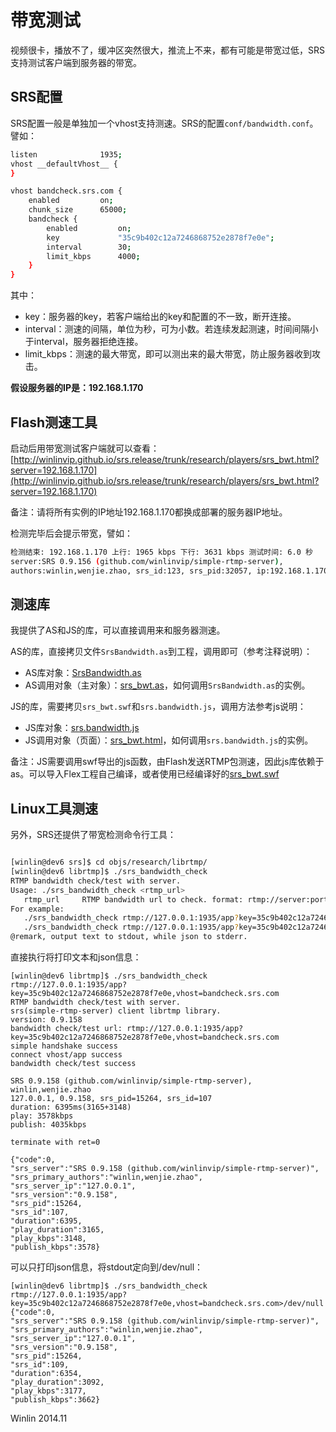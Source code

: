 # 带宽测试

视频很卡，播放不了，缓冲区突然很大，推流上不来，都有可能是带宽过低，SRS支持测试客户端到服务器的带宽。

## SRS配置

SRS配置一般是单独加一个vhost支持测速。SRS的配置`conf/bandwidth.conf`。譬如：

```bash
listen              1935;
vhost __defaultVhost__ {
}

vhost bandcheck.srs.com {
    enabled         on;
    chunk_size      65000;
    bandcheck {
        enabled         on;
        key             "35c9b402c12a7246868752e2878f7e0e";
        interval        30;
        limit_kbps      4000;
    }
}
```

其中：
* key：服务器的key，若客户端给出的key和配置的不一致，断开连接。
* interval：测速的间隔，单位为秒，可为小数。若连续发起测速，时间间隔小于interval，服务器拒绝连接。
* limit_kbps：测速的最大带宽，即可以测出来的最大带宽，防止服务器收到攻击。

<strong>假设服务器的IP是：192.168.1.170</strong>

## Flash测速工具

启动后用带宽测试客户端就可以查看：[http://winlinvip.github.io/srs.release/trunk/research/players/srs_bwt.html?server=192.168.1.170](http://winlinvip.github.io/srs.release/trunk/research/players/srs_bwt.html?server=192.168.1.170)

备注：请将所有实例的IP地址192.168.1.170都换成部署的服务器IP地址。

检测完毕后会提示带宽，譬如：

```bash
检测结束: 192.168.1.170 上行: 1965 kbps 下行: 3631 kbps 测试时间: 6.0 秒
server:SRS 0.9.156 (github.com/winlinvip/simple-rtmp-server), 
authors:winlin,wenjie.zhao, srs_id:123, srs_pid:32057, ip:192.168.1.170
```

## 测速库

我提供了AS和JS的库，可以直接调用来和服务器测速。

AS的库，直接拷贝文件`SrsBandwidth.as`到工程，调用即可（参考注释说明）：
* AS库对象：[SrsBandwidth.as](https://github.com/simple-rtmp-server/srs/blob/master/trunk/research/players/srs_bwt/src/SrsBandwidth.as)
* AS调用对象（主对象）：[srs_bwt.as](https://github.com/simple-rtmp-server/srs/blob/master/trunk/research/players/srs_bwt/src/srs_bwt.as)，如何调用`SrsBandwidth.as`的实例。

JS的库，需要拷贝`srs_bwt.swf`和`srs.bandwidth.js`，调用方法参考js说明：
* JS库对象：[srs.bandwidth.js](https://github.com/simple-rtmp-server/srs/blob/master/trunk/research/players/srs_bwt/src/srs.bandwidth.js)
* JS调用对象（页面）：[srs_bwt.html](https://github.com/simple-rtmp-server/srs/blob/master/trunk/research/players/srs_bwt.html)，如何调用`srs.bandwidth.js`的实例。

备注：JS需要调用swf导出的js函数，由Flash发送RTMP包测速，因此js库依赖于as。可以导入Flex工程自己编译，或者使用已经编译好的[srs_bwt.swf](https://github.com/simple-rtmp-server/srs/blob/master/trunk/research/players/srs_bwt/release/srs_bwt.swf)

## Linux工具测速

另外，SRS还提供了带宽检测命令行工具：

```bash

[winlin@dev6 srs]$ cd objs/research/librtmp/
[winlin@dev6 librtmp]$ ./srs_bandwidth_check 
RTMP bandwidth check/test with server.
Usage: ./srs_bandwidth_check <rtmp_url>
   rtmp_url     RTMP bandwidth url to check. format: rtmp://server:port/app?key=xxx,vhost=xxx
For example:
   ./srs_bandwidth_check rtmp://127.0.0.1:1935/app?key=35c9b402c12a7246868752e2878f7e0e,vhost=bandcheck.srs.com
   ./srs_bandwidth_check rtmp://127.0.0.1:1935/app?key=35c9b402c12a7246868752e2878f7e0e,vhost=bandcheck.srs.com>/dev/null
@remark, output text to stdout, while json to stderr.
```

直接执行将打印文本和json信息：
```
[winlin@dev6 librtmp]$ ./srs_bandwidth_check rtmp://127.0.0.1:1935/app?key=35c9b402c12a7246868752e2878f7e0e,vhost=bandcheck.srs.com
RTMP bandwidth check/test with server.
srs(simple-rtmp-server) client librtmp library.
version: 0.9.158
bandwidth check/test url: rtmp://127.0.0.1:1935/app?key=35c9b402c12a7246868752e2878f7e0e,vhost=bandcheck.srs.com
simple handshake success
connect vhost/app success
bandwidth check/test success

SRS 0.9.158 (github.com/winlinvip/simple-rtmp-server), winlin,wenjie.zhao
127.0.0.1, 0.9.158, srs_pid=15264, srs_id=107
duration: 6395ms(3165+3148)
play: 3578kbps
publish: 4035kbps

terminate with ret=0

{"code":0,
"srs_server":"SRS 0.9.158 (github.com/winlinvip/simple-rtmp-server)", 
"srs_primary_authors":"winlin,wenjie.zhao", 
"srs_server_ip":"127.0.0.1", 
"srs_version":"0.9.158", 
"srs_pid":15264, 
"srs_id":107, 
"duration":6395, 
"play_duration":3165, 
"play_kbps":3148, 
"publish_kbps":3578}
```

可以只打印json信息，将stdout定向到/dev/null：
```
[winlin@dev6 librtmp]$ ./srs_bandwidth_check rtmp://127.0.0.1:1935/app?key=35c9b402c12a7246868752e2878f7e0e,vhost=bandcheck.srs.com>/dev/null 
{"code":0,
"srs_server":"SRS 0.9.158 (github.com/winlinvip/simple-rtmp-server)", 
"srs_primary_authors":"winlin,wenjie.zhao", 
"srs_server_ip":"127.0.0.1", 
"srs_version":"0.9.158", 
"srs_pid":15264, 
"srs_id":109, 
"duration":6354, 
"play_duration":3092, 
"play_kbps":3177, 
"publish_kbps":3662}
```

Winlin 2014.11
